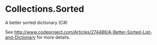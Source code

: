 Collections.Sorted
==================

A better sorted dictionary (C#)

See http://www.codeproject.com/Articles/274486/A-Better-Sorted-List-and-Dictionary for more details.

